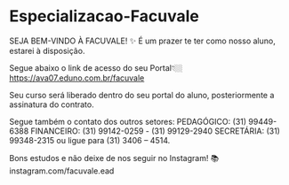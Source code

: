 # Especializacao-Facuvale

 SEJA BEM-VINDO À FACUVALE! ✨
É um prazer te ter como nosso aluno, estarei à disposição.

Segue abaixo o link de acesso do seu Portal👇🏼
https://ava07.eduno.com.br/facuvale

Seu curso será liberado dentro do seu portal do aluno, posteriormente a assinatura do contrato. 

Segue também o contato dos outros setores:
PEDAGÓGICO: (31) 99449-6388
FINANCEIRO: (31) 99142-0259 - (31) 99129-2940
SECRETÁRIA: (31) 99348-2315 ou ligue para (31) 3406 – 4514.

Bons estudos e não deixe de nos seguir no Instagram! 📚
instagram.com/facuvale.ead
